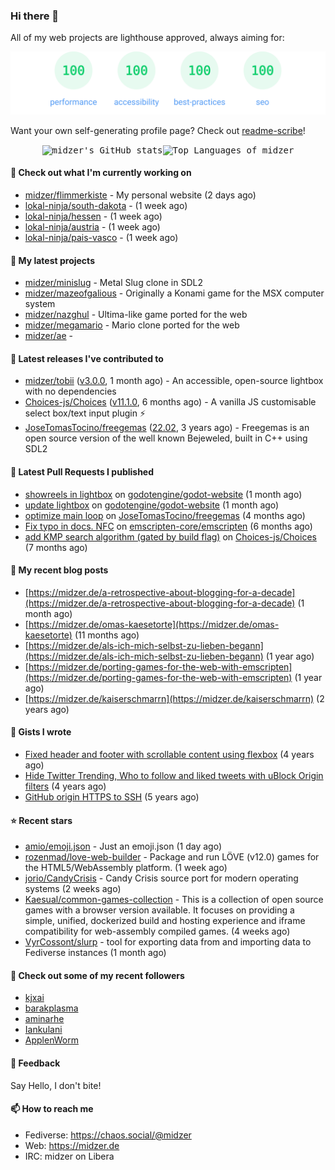 ### Hi there 👋

All of my web projects are lighthouse approved, always aiming for:

<p align="center">
  <kbd><img src="https://github.com/midzer/midzer/blob/master/lighthouse.svg" alt="Lighthouse score 100s"></kbd>
</p>

Want your own self-generating profile page? Check out [readme-scribe](https://github.com/muesli/readme-scribe)!

<p align="center">
  <kbd><img src="https://github-readme-stats.vercel.app/api?username=midzer&show_icons=true&hide_title=true&hide_border=true&theme=tokyonight" alt="midzer's GitHub stats"><img height="165" src="https://github-readme-stats.vercel.app/api/top-langs/?username=midzer&layout=compact&langs_count=8&hide_border=true&theme=tokyonight" alt="Top Languages of midzer"></kbd>
</p>

#### 👷 Check out what I'm currently working on

- [midzer/flimmerkiste](https://github.com/midzer/flimmerkiste) - My personal website (2 days ago)
- [lokal-ninja/south-dakota](https://github.com/lokal-ninja/south-dakota) -  (1 week ago)
- [lokal-ninja/hessen](https://github.com/lokal-ninja/hessen) -  (1 week ago)
- [lokal-ninja/austria](https://github.com/lokal-ninja/austria) -  (1 week ago)
- [lokal-ninja/pais-vasco](https://github.com/lokal-ninja/pais-vasco) -  (1 week ago)

#### 🌱 My latest projects

- [midzer/minislug](https://github.com/midzer/minislug) - Metal Slug clone in SDL2
- [midzer/mazeofgalious](https://github.com/midzer/mazeofgalious) - Originally a Konami game for the MSX computer system
- [midzer/nazghul](https://github.com/midzer/nazghul) - Ultima-like game ported for the web
- [midzer/megamario](https://github.com/midzer/megamario) - Mario clone ported for the web
- [midzer/ae](https://github.com/midzer/ae) - 

#### 🔭 Latest releases I've contributed to

- [midzer/tobii](https://github.com/midzer/tobii) ([v3.0.0](https://github.com/midzer/tobii/releases/tag/v3.0.0), 1 month ago) - An accessible, open-source lightbox with no dependencies
- [Choices-js/Choices](https://github.com/Choices-js/Choices) ([v11.1.0](https://github.com/Choices-js/Choices/releases/tag/v11.1.0), 6 months ago) - A vanilla JS customisable select box/text input plugin ⚡️
- [JoseTomasTocino/freegemas](https://github.com/JoseTomasTocino/freegemas) ([22.02](https://github.com/JoseTomasTocino/freegemas/releases/tag/22.02), 3 years ago) - Freegemas is an open source version of the well known Bejeweled, built in C&#43;&#43; using SDL2

#### 🔨 Latest Pull Requests I published

- [showreels in lightbox](https://github.com/godotengine/godot-website/pull/1146) on [godotengine/godot-website](https://github.com/godotengine/godot-website) (1 month ago)
- [update lightbox](https://github.com/godotengine/godot-website/pull/1145) on [godotengine/godot-website](https://github.com/godotengine/godot-website) (1 month ago)
- [optimize main loop](https://github.com/JoseTomasTocino/freegemas/pull/45) on [JoseTomasTocino/freegemas](https://github.com/JoseTomasTocino/freegemas) (4 months ago)
- [Fix typo in docs. NFC](https://github.com/emscripten-core/emscripten/pull/24003) on [emscripten-core/emscripten](https://github.com/emscripten-core/emscripten) (6 months ago)
- [add KMP search algorithm (gated by build flag)](https://github.com/Choices-js/Choices/pull/1277) on [Choices-js/Choices](https://github.com/Choices-js/Choices) (7 months ago)

#### 📜 My recent blog posts

- [https://midzer.de/a-retrospective-about-blogging-for-a-decade](https://midzer.de/a-retrospective-about-blogging-for-a-decade) (1 month ago)
- [https://midzer.de/omas-kaesetorte](https://midzer.de/omas-kaesetorte) (11 months ago)
- [https://midzer.de/als-ich-mich-selbst-zu-lieben-begann](https://midzer.de/als-ich-mich-selbst-zu-lieben-begann) (1 year ago)
- [https://midzer.de/porting-games-for-the-web-with-emscripten](https://midzer.de/porting-games-for-the-web-with-emscripten) (1 year ago)
- [https://midzer.de/kaiserschmarrn](https://midzer.de/kaiserschmarrn) (2 years ago)

#### 📓 Gists I wrote

- [Fixed header and footer with scrollable content using flexbox](https://gist.github.com/3893ce8c0bec6f805ec1a7bb3269775d) (4 years ago)
- [Hide Twitter Trending, Who to follow and liked tweets with uBlock Origin filters](https://gist.github.com/1afc39bdf5adbfe0020d1c2212b76b87) (4 years ago)
- [GitHub origin HTTPS to SSH](https://gist.github.com/3ceba8ad7d956e02d9e920b121d8d059) (5 years ago)

#### ⭐ Recent stars

- [amio/emoji.json](https://github.com/amio/emoji.json) - Just an emoji.json (1 day ago)
- [rozenmad/love-web-builder](https://github.com/rozenmad/love-web-builder) - Package and run LÖVE (v12.0) games for the HTML5/WebAssembly platform. (1 week ago)
- [jorio/CandyCrisis](https://github.com/jorio/CandyCrisis) - Candy Crisis source port for modern operating systems (2 weeks ago)
- [Kaesual/common-games-collection](https://github.com/Kaesual/common-games-collection) - This is a collection of open source games with a browser version available. It focuses on providing a simple, unified, dockerized build and hosting experience and iframe compatibility for web-assembly compiled games. (4 weeks ago)
- [VyrCossont/slurp](https://github.com/VyrCossont/slurp) - tool for exporting data from and importing data to Fediverse instances (1 month ago)

#### 👯 Check out some of my recent followers

- [kjxai](https://github.com/kjxai)
- [barakplasma](https://github.com/barakplasma)
- [aminarhe](https://github.com/aminarhe)
- [Iankulani](https://github.com/Iankulani)
- [ApplenWorm](https://github.com/ApplenWorm)

#### 💬 Feedback

Say Hello, I don't bite!

#### 📫 How to reach me

- Fediverse: https://chaos.social/@midzer
- Web: https://midzer.de
- IRC: midzer on Libera
